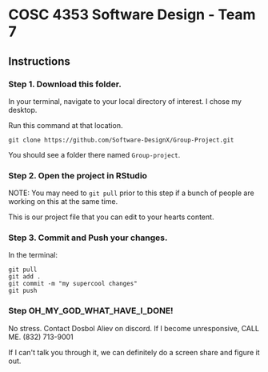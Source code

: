 # COSC 4353 Software Design - Team 7

## Instructions

### Step 1. Download this folder.
In your terminal, navigate to your local directory of interest. I chose my desktop.

Run this command at that location.

```
git clone https://github.com/Software-DesignX/Group-Project.git
```

You should see a folder there named `Group-project`. 


### Step 2. Open the project in RStudio
NOTE: You may need to `git pull` prior to this step if a bunch of people are working on this at the same time.


This is our project file that you can edit to your hearts content.

### Step 3. Commit and Push your changes.

In the terminal:

```
git pull
git add .
git commit -m "my supercool changes"
git push
```

### Step OH_MY_GOD_WHAT_HAVE_I_DONE!

No stress. Contact Dosbol Aliev on discord. If I become unresponsive, CALL ME. (832) 713-9001

If I can't talk you through it, we can definitely do a screen share and figure it out.
